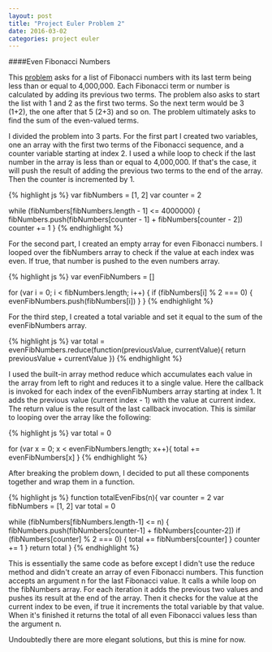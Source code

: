 ```yaml
---
layout: post
title: "Project Euler Problem 2"
date: 2016-03-02
categories: project euler
---
```


####Even Fibonacci Numbers

This [problem](https://projecteuler.net/problem=2) asks for a list of Fibonacci numbers with its last term being less than or equal to 4,000,000. Each Fibonacci term or number is calculated by adding its previous two terms. The problem also asks to start the list with 1 and 2 as the first two terms. So the next term would be 3 (1+2), the one after that 5 (2+3) and so on. The problem ultimately asks to find the sum of the even-valued terms.

I divided the problem into 3 parts. For the first part I created two variables, one an array with the first two terms of the Fibonacci sequence, and a counter variable starting at index 2. I used a while loop to check if the last number in the array is less than or equal to 4,000,000. If that's the case, it will push the result of adding the previous two terms to the end of the array. Then the counter is incremented by 1.

{% highlight js %}
var fibNumbers = [1, 2]
var counter = 2

while (fibNumbers[fibNumbers.length - 1] <= 4000000) {
  fibNumbers.push(fibNumbers[counter - 1] + fibNumbers[counter - 2])
  counter += 1
}
{% endhighlight %}

For the second part, I created an empty array for even Fibonacci numbers. I looped over the fibNumbers array to check if the value at each index was even. If true, that number is pushed to the even numbers array.

{% highlight js %}
var evenFibNumbers = []

for (var i = 0; i < fibNumbers.length; i++) {
  if (fibNumbers[i] % 2 === 0) {
    evenFibNumbers.push(fibNumbers[i])
  }
}
{% endhighlight %}

For the third step, I created a total variable and set it equal to the sum of the evenFibNumbers array.

{% highlight js %}
var total = evenFibNumbers.reduce(function(previousValue, currentValue){
  return previousValue + currentValue
})
{% endhighlight %}

I used the built-in array method reduce which accumulates each value in the array from left to right and reduces it to a single value. Here the callback is invoked for each index of the evenFibNumbers array starting at index 1. It adds the previous value (current index - 1) with the value at current index. The return value is the result of the last callback invocation. This is similar to looping over the array like the following:

{% highlight js %}
var total = 0

for (var x = 0; x < evenFibNumbers.length; x++){
  total += evenFibNumbers[x]
}
{% endhighlight %}

After breaking the problem down, I decided to put all these components together and wrap them in a function.

{% highlight js %}
function totalEvenFibs(n){
  var counter = 2
  var fibNumbers = [1, 2]
  var total = 0


  while (fibNumbers[fibNumbers.length-1] <= n) {
    fibNumbers.push(fibNumbers[counter-1] + fibNumbers[counter-2])
    if (fibNumbers[counter] % 2 === 0) {
      total += fibNumbers[counter]
    }
    counter += 1
  }
  return total
}
{% endhighlight %}

This is essentially the same code as before except I didn't use the reduce method and didn't create an array of even Fibonacci numbers. This function accepts an argument n for the last Fibonacci value. It calls a while loop on the fibNumbers array. For each iteration it adds the previous two values and pushes its result at the end of the array. Then it checks for the value at the current index to be even, if true it increments the total variable by that value. When it's finished it returns the total of all even Fibonacci values less than the argument n.

Undoubtedly there are more elegant solutions, but this is mine for now.
